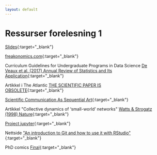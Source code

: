 ```yaml
---
layout: default
---
```


# Ressurser forelesning 1

[Slides](https://docs.google.com/presentation/d/e/2PACX-1vRy78sT6-RFbjZ-CH6v--cQZURA29pbd4aXDLQ9Gdv-Q1nXtiBWi8ApbT-L1JSyngsR6JvzWEGnACSb/pub?start=false&loop=false&delayms=5000){:target="_blank"}

[freakonomics.com](https://freakonomics.com/){:target="_blank"}

Curriculum Guidelines for Undergraduate Programs in Data Science [De Veaux et al. (2017) Annual Review of Statistics and Its Application](https://www.amstat.org/asa/files/pdfs/EDU-DataScienceGuidelines.pdf){:target="_blank"}

Artikkel i The Atlantic [THE SCIENTIFIC PAPER IS OBSOLETE](https://www.theatlantic.com/science/archive/2018/04/the-scientific-paper-is-obsolete/556676/){:target="_blank"}

[Scientific Communication As Sequential Art](http://worrydream.com/ScientificCommunicationAsSequentialArt/){:target="_blank"}

Artikkel "Collective dynamics of ‘small-world’ networks" [Watts & Strogatz (1998) Nature](https://www.nature.com/articles/30918){:target="_blank"}

[Project jupyter](https://en.wikipedia.org/wiki/Project_Jupyter){:target="_blank"}

Nettside ["An introduction to Git and how to use it with RStudio"](https://r-bio.github.io/intro-git-rstudio/){:target="_blank"}

PhD comics [Final](http://phdcomics.com/comics/archive.php?comicid=1531){:target="_blank"}

